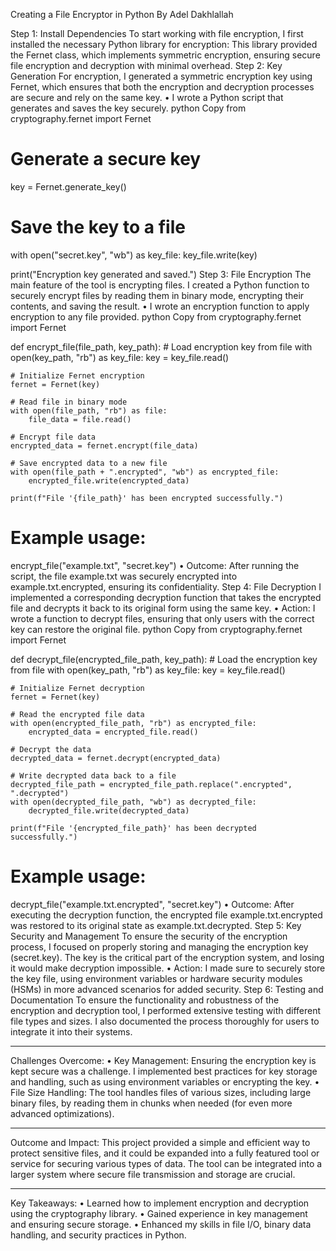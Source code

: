 Creating a File Encryptor in Python
By Adel Dakhlallah



Step 1: Install Dependencies
To start working with file encryption, I first installed the necessary Python library for encryption:
This library provided the Fernet class, which implements symmetric encryption, ensuring secure file encryption and decryption with minimal overhead.
Step 2: Key Generation
For encryption, I generated a symmetric encryption key using Fernet, which ensures that both the encryption and decryption processes are secure and rely on the same key.
•	 I wrote a Python script that generates and saves the key securely.
python
Copy
from cryptography.fernet import Fernet

# Generate a secure key
key = Fernet.generate_key()

# Save the key to a file
with open("secret.key", "wb") as key_file:
    key_file.write(key)

print("Encryption key generated and saved.")
Step 3: File Encryption
The main feature of the tool is encrypting files. I created a Python function to securely encrypt files by reading them in binary mode, encrypting their contents, and saving the result.
•	 I wrote an encryption function to apply encryption to any file provided.
python
Copy
from cryptography.fernet import Fernet

def encrypt_file(file_path, key_path):
    # Load encryption key from file
    with open(key_path, "rb") as key_file:
        key = key_file.read()

    # Initialize Fernet encryption
    fernet = Fernet(key)

    # Read file in binary mode
    with open(file_path, "rb") as file:
        file_data = file.read()

    # Encrypt file data
    encrypted_data = fernet.encrypt(file_data)

    # Save encrypted data to a new file
    with open(file_path + ".encrypted", "wb") as encrypted_file:
        encrypted_file.write(encrypted_data)

    print(f"File '{file_path}' has been encrypted successfully.")

# Example usage:
encrypt_file("example.txt", "secret.key")
•	Outcome: After running the script, the file example.txt was securely encrypted into example.txt.encrypted, ensuring its confidentiality.
Step 4: File Decryption
I implemented a corresponding decryption function that takes the encrypted file and decrypts it back to its original form using the same key.
•	Action: I wrote a function to decrypt files, ensuring that only users with the correct key can restore the original file.
python
Copy
from cryptography.fernet import Fernet

def decrypt_file(encrypted_file_path, key_path):
    # Load the encryption key from file
    with open(key_path, "rb") as key_file:
        key = key_file.read()

    # Initialize Fernet decryption
    fernet = Fernet(key)

    # Read the encrypted file data
    with open(encrypted_file_path, "rb") as encrypted_file:
        encrypted_data = encrypted_file.read()

    # Decrypt the data
    decrypted_data = fernet.decrypt(encrypted_data)

    # Write decrypted data back to a file
    decrypted_file_path = encrypted_file_path.replace(".encrypted", ".decrypted")
    with open(decrypted_file_path, "wb") as decrypted_file:
        decrypted_file.write(decrypted_data)

    print(f"File '{encrypted_file_path}' has been decrypted successfully.")

# Example usage:
decrypt_file("example.txt.encrypted", "secret.key")
•	Outcome: After executing the decryption function, the encrypted file example.txt.encrypted was restored to its original state as example.txt.decrypted.
Step 5: Key Security and Management
To ensure the security of the encryption process, I focused on properly storing and managing the encryption key (secret.key). The key is the critical part of the encryption system, and losing it would make decryption impossible.
•	Action: I made sure to securely store the key file, using environment variables or hardware security modules (HSMs) in more advanced scenarios for added security.
Step 6: Testing and Documentation
To ensure the functionality and robustness of the encryption and decryption tool, I performed extensive testing with different file types and sizes. I also documented the process thoroughly for users to integrate it into their systems.
________________________________________
Challenges Overcome:
•	Key Management: Ensuring the encryption key is kept secure was a challenge. I implemented best practices for key storage and handling, such as using environment variables or encrypting the key.
•	File Size Handling: The tool handles files of various sizes, including large binary files, by reading them in chunks when needed (for even more advanced optimizations).
________________________________________
Outcome and Impact:
This project provided a simple and efficient way to protect sensitive files, and it could be expanded into a fully featured tool or service for securing various types of data. The tool can be integrated into a larger system where secure file transmission and storage are crucial.
________________________________________
Key Takeaways:
•	Learned how to implement encryption and decryption using the cryptography library.
•	Gained experience in key management and ensuring secure storage.
•	Enhanced my skills in file I/O, binary data handling, and security practices in Python.
